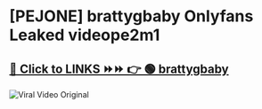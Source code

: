 
 # [PEJONE] brattygbaby Onlyfans Leaked videope2m1

## <h2><a href="https://clipsfans.com/brattygbaby&ref=git">🔗 Click to LINKS ⏩⏩ 👉 🟢 brattygbaby </a></h2>

<a href="https://clipsfans.com/brattygbaby&ref=git" rel="nofollow" data-target="animated-image.originalLink"><img src="https://i.ibb.co.com/xMMVF88/686577567.gif" alt="Viral Video Original" style="max-width: 100%; display: inline-block;" data-target="animated-image.originalImage"></a>

